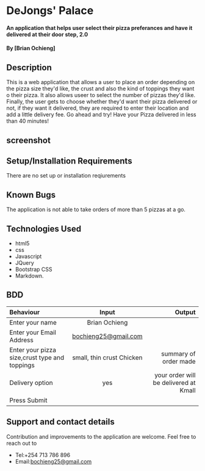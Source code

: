 # DeJongs' Palace

#### An application that helps user select their pizza preferances and have it delivered at their door step, 2.0
#### By **[Brian Ochieng]**
## Description
This is a web application that allows a user to place an order depending on the pizza size they'd like, the crust and also the kind of toppings they want o their pizza. It also allows useer to select the number of pizzas they'd like. Finally, the user gets to choose whether they'd want their pizza delivered or not, if they want it delivered, they are required to enter their location and add a little delivery fee.
Go ahead and try! Have your Pizza delivered in less than 40 minutes!
## screenshot

## Setup/Installation Requirements
There are no set up or installation reqiurements
## Known Bugs
The application is not able to take orders of more than 5 pizzas at a go.
## Technologies Used
 * html5
* css
* Javascript
* JQuery
* Bootstrap CSS
* Markdown.
## BDD
| Behaviour      | Input        | Output       |
| :------------- | :----------: | -----------: |
|  Enter your name  |   Brian Ochieng |     |
| Enter your Email Address  | bochieng25@gmail.com |   |
| Enter your pizza size,crust type and toppings   |  small, thin crust Chicken   |  summary of order made   ||
|Delivery option| yes|your order will be delivered at Kmall
| Press Submit|     | 
## Support and contact details
Contribution and improvements to the application are welcome.
 Feel free to reach out to 
 * Tel:+254 713 786 896
 * Email:bochieng25@gmail.com


